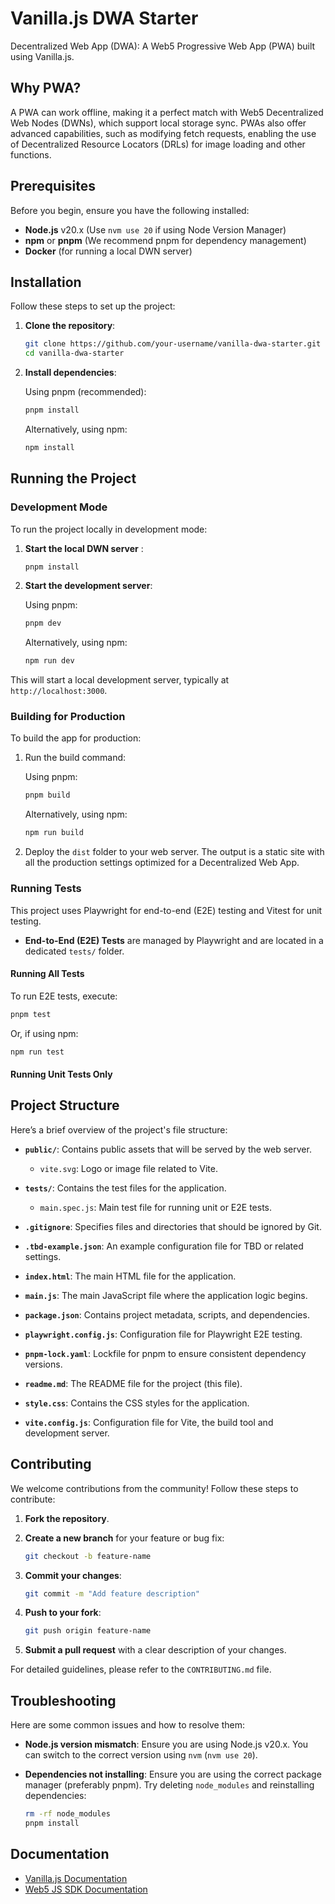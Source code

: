 
# Vanilla.js DWA Starter

Decentralized Web App (DWA): A Web5 Progressive Web App (PWA) built using Vanilla.js.

## Why PWA?

A PWA can work offline, making it a perfect match with Web5 Decentralized Web Nodes (DWNs), which support local storage sync. PWAs also offer advanced capabilities, such as modifying fetch requests, enabling the use of Decentralized Resource Locators (DRLs) for image loading and other functions.

## Prerequisites

Before you begin, ensure you have the following installed:

- **Node.js** v20.x (Use `nvm use 20` if using Node Version Manager)
- **npm** or **pnpm** (We recommend pnpm for dependency management)
- **Docker** (for running a local DWN server)

## Installation

Follow these steps to set up the project:

1. **Clone the repository**:

   ```bash
   git clone https://github.com/your-username/vanilla-dwa-starter.git
   cd vanilla-dwa-starter
   ```

2. **Install dependencies**:

   Using pnpm (recommended):

   ```bash
   pnpm install
   ```

   Alternatively, using npm:

   ```bash
   npm install
   ```

## Running the Project

### Development Mode

To run the project locally in development mode:

1. **Start the local DWN server** :

   ```bash
   pnpm install
   ```

2. **Start the development server**:

   Using pnpm:

   ```bash
   pnpm dev
   ```

   Alternatively, using npm:

   ```bash
   npm run dev
   ```

This will start a local development server, typically at `http://localhost:3000`.

### Building for Production

To build the app for production:

1. Run the build command:

   Using pnpm:

   ```bash
   pnpm build
   ```

   Alternatively, using npm:

   ```bash
   npm run build
   ```

2. Deploy the `dist` folder to your web server. The output is a static site with all the production settings optimized for a Decentralized Web App.

### Running Tests

This project uses Playwright for end-to-end (E2E) testing and Vitest for unit testing.

- **End-to-End (E2E) Tests** are managed by Playwright and are located in a dedicated `tests/` folder.

#### Running All Tests

To run E2E tests, execute:

```bash
pnpm test
```

Or, if using npm:

```bash
npm run test
```

#### Running Unit Tests Only


## Project Structure

Here’s a brief overview of the project's file structure:

- **`public/`**: Contains public assets that will be served by the web server.
  - `vite.svg`: Logo or image file related to Vite.
  
- **`tests/`**: Contains the test files for the application.
  - `main.spec.js`: Main test file for running unit or E2E tests.

- **`.gitignore`**: Specifies files and directories that should be ignored by Git.

- **`.tbd-example.json`**: An example configuration file for TBD or related settings.

- **`index.html`**: The main HTML file for the application.

- **`main.js`**: The main JavaScript file where the application logic begins.

- **`package.json`**: Contains project metadata, scripts, and dependencies.

- **`playwright.config.js`**: Configuration file for Playwright E2E testing.

- **`pnpm-lock.yaml`**: Lockfile for pnpm to ensure consistent dependency versions.

- **`readme.md`**: The README file for the project (this file).

- **`style.css`**: Contains the CSS styles for the application.

- **`vite.config.js`**: Configuration file for Vite, the build tool and development server.

## Contributing

We welcome contributions from the community! Follow these steps to contribute:

1. **Fork the repository**.
2. **Create a new branch** for your feature or bug fix:

   ```bash
   git checkout -b feature-name
   ```

3. **Commit your changes**:

   ```bash
   git commit -m "Add feature description"
   ```

4. **Push to your fork**:

   ```bash
   git push origin feature-name
   ```

5. **Submit a pull request** with a clear description of your changes.

For detailed guidelines, please refer to the `CONTRIBUTING.md` file.

## Troubleshooting

Here are some common issues and how to resolve them:

- **Node.js version mismatch**: Ensure you are using Node.js v20.x. You can switch to the correct version using `nvm` (`nvm use 20`).
- **Dependencies not installing**: Ensure you are using the correct package manager (preferably pnpm). Try deleting `node_modules` and reinstalling dependencies:

  ```bash
  rm -rf node_modules
  pnpm install
  ```

## Documentation

- [Vanilla.js Documentation](https://vanilla-js.com/)
- [Web5 JS SDK Documentation](https://developer.tbd.website/docs/web5)

